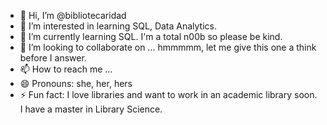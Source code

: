 - 👋 Hi, I’m @bibliotecaridad
- 👀 I’m interested in learning SQL, Data Analytics.
- 🌱 I’m currently learning SQL. I'm a total n00b so please be kind.
- 💞️ I’m looking to collaborate on ... hmmmmm, let me give this one a think before I answer.
- 📫 How to reach me ... 
- 😄 Pronouns: she, her, hers
- ⚡ Fun fact: I love libraries and want to work in an academic library soon. I have a master in Library Science.

<!---
bibliotecaridad/bibliotecaridad is a ✨ special ✨ repository because its `README.md` (this file) appears on your GitHub profile.
You can click the Preview link to take a look at your changes.
--->
